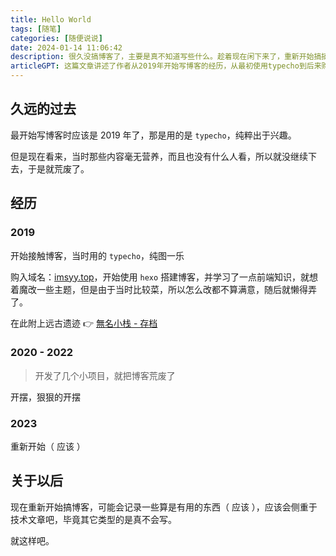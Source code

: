 ```yaml
---
title: Hello World
tags: [随笔]
categories: [随便说说]
date: 2024-01-14 11:06:42
description: 很久没搞博客了，主要是真不知道写些什么。趁着现在闲下来了，重新开始搞搞吧（ 说不定就又荒废了 🤣 ）
articleGPT: 这篇文章讲述了作者从2019年开始写博客的经历，从最初使用typecho到后来购买域名并尝试hexo搭建，以及随后因为多方面原因导致博客荒废。作者提到了将重启博客，并可能会更专注于技术文章。
---
```


## 久远的过去

最开始写博客时应该是 2019 年了，那是用的是 `typecho`，纯粹出于兴趣。

但是现在看来，当时那些内容毫无营养，而且也没有什么人看，所以就没继续下去，于是就荒废了。

## 经历 

### 2019

开始接触博客，当时用的 `typecho`，纯图一乐

购入域名：[imsyy.top](https://imsyy.top)，开始使用 `hexo` 搭建博客，并学习了一点前端知识，就想着魔改一些主题，但是由于当时比较菜，所以怎么改都不算满意，随后就懒得弄了。

在此附上远古遗迹 👉 [無名小栈 - 存档](https://imsyy.gitee.io)

### 2020 - 2022

> 开发了几个小项目，就把博客荒废了

开摆，狠狠的开摆

### 2023

重新开始（ 应该 ）

## 关于以后

现在重新开始搞博客，可能会记录一些算是有用的东西（ 应该 ），应该会侧重于技术文章吧，毕竟其它类型的是真不会写。

就这样吧。
